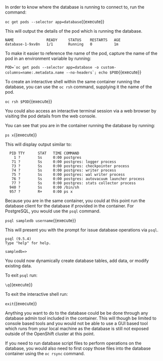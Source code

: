 In order to know where the database is running to connect to, run the command:

``oc get pods --selector app=database``{{execute}}

This will output the details of the pod which is running the database.

```
NAME               READY     STATUS    RESTARTS   AGE
database-1-9xv8n   1/1       Running   0          1m
```

To make it easier to reference the name of the pod, capture the name of the pod in an environment variable by running:

``POD=`oc get pods --selector app=database -o custom-columns=name:.metadata.name --no-headers`; echo $POD``{{execute}}

To create an interactive shell within the same container running the database, you can use the ``oc rsh`` command, supplying it the name of the pod.

``oc rsh $POD``{{execute}}

You could also access an interactive terminal session via a web browser by visiting the pod details from the web console.

You can see that you are in the container running the database by running:

``ps x``{{execute}}

This will display output similar to:

```
  PID TTY      STAT   TIME COMMAND
    1 ?        Ss     0:00 postgres
   71 ?        Ss     0:00 postgres: logger process
   73 ?        Ss     0:00 postgres: checkpointer process
   74 ?        Ss     0:00 postgres: writer process
   75 ?        Ss     0:00 postgres: wal writer process
   76 ?        Ss     0:00 postgres: autovacuum launcher process
   77 ?        Ss     0:00 postgres: stats collector process
  940 ?        Ss     0:00 /bin/sh
  957 ?        R+     0:00 ps x
```

Because you are in the same container, you could at this point run the database client for the database if provided in the container. For PostgreSQL, you would use the ``psql`` command.

``psql sampledb username``{{execute}}

This will present you with the prompt for issue database operations via ``psql``.

```
psql (9.5.4)
Type "help" for help.

sampledb=>
```

You could now dynamically create database tables, add data, or modify existing data.

To exit ``psql`` run:

``\q``{{execute}}

To exit the interactive shell run:

``exit``{{execute}}

Anything you want to do to the database could be be done through any database admin tool included in the container. This will though be limited to console based tools and you would not be able to use a GUI based tool which runs from your local machine as the database is still not exposed outside of the OpenShift cluster at this point.

If you need to run database script files to perform operations on the database, you would also need to first copy those files into the database container using the ``oc rsync`` command.